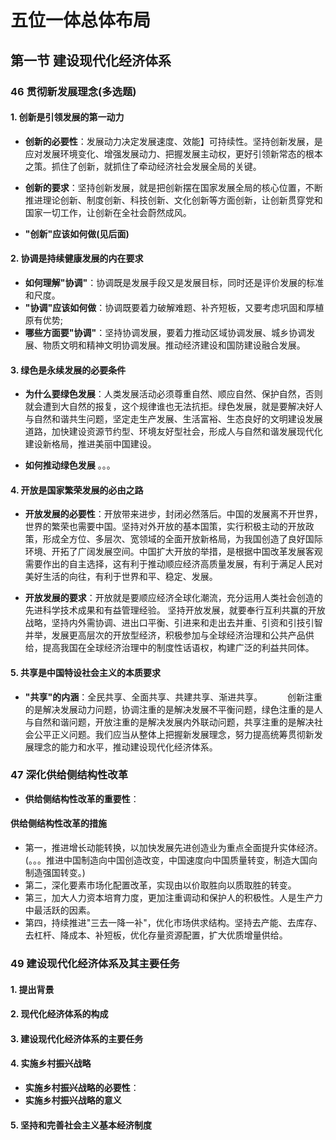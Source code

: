 # 五位一体总体布局

## 第一节 建设现代化经济体系
### 46 贯彻新发展理念(多选题)
#### 1. 创新是引领发展的第一动力
- **创新的必要性**：发展动力决定发展速度、效能】可持续性。坚持创新发展，是应对发展环境变化、增强发展动力、把握发展主动权，更好引领新常态的根本之策。抓住了创新，就抓住了牵动经济社会发展全局的关键。

- **创新的要求**：坚持创新发展，就是把创新摆在国家发展全局的核心位置，不断推进理论创新、制度创新、科技创新、文化创新等方面创新，让创新贯穿党和国家一切工作，让创新在全社会蔚然成风。

- **"创新"应该如何做(见后面)**

#### 2. 协调是持续健康发展的内在要求
- **如何理解"协调"**：协调既是发展手段又是发展目标，同时还是评价发展的标准和尺度。
- **"协调"应该如何做**：协调既要着力破解难题、补齐短板，又要考虑巩固和厚植原有优势;
- **哪些方面要"协调"**：坚持协调发展，要着力推动区域协调发展、城乡协调发展、物质文明和精神文明协调发展。推动经济建设和国防建设融合发展。

#### 3. 绿色是永续发展的必要条件
- **为什么要绿色发展**：人类发展活动必须尊重自然、顺应自然、保护自然，否则就会遭到大自然的报复，这个规律谁也无法抗拒。绿色发展，就是要解决好人与自然和谐共生问题，坚定走生产发展、生活富裕、生态良好的文明建设发展道路，加快建设资源节约型、环境友好型社会，形成人与自然和谐发展现代化建设新格局，推进美丽中国建设。

- **如何推动绿色发展**
 。。。
#### 4. 开放是国家繁荣发展的必由之路
- **开放发展的必要性**：开放带来进步，封闭必然落后。中国的发展离不开世界，世界的繁荣也需要中国。坚持对外开放的基本国策，实行积极主动的开放政策，形成全方位、多层次、宽领域的全面开放新格局，为我国创造了良好国际环境、开拓了广阔发展空间。中国扩大开放的举措，是根据中国改革发展客观需要作出的自主选择，这有利于推动顺应经济高质量发展，有利于满足人民对美好生活的向往，有利于世界和平、稳定、发展。

- **开放发展的要求**：开放就是要顺应经济全球化潮流，充分运用人类社会创造的先进科学技术成果和有益管理经验。
坚持开放发展，就要奉行互利共赢的开放战略，坚持内外需协调、进出口平衡、引进来和走出去并重、引资和引技引智并举，发展更高层次的开放型经济，积极参加与全球经济治理和公共产品供给，提高我国在全球经济治理中的制度性话语权，构建广泛的利益共同体。

#### 5. 共享是中国特设社会主义的本质要求
- **"共享"的内涵**：全民共享、全面共享、共建共享、渐进共享。
$\qquad$
创新注重的是解决发展动力问题，协调注重的是解决发展不平衡问题，绿色注重的是人与自然和谐问题，开放注重的是解决发展内外联动问题，共享注重的是解决社会公平正义问题。我们应当从整体上把握新发展理念，努力提高统筹贯彻新发展理念的能力和水平，推动建设现代化经济体系。

### 47 深化供给侧结构性改革
- **供给侧结构性改革的重要性**： 

#### 供给侧结构性改革的措施
- 第一，推进增长动能转换，以加快发展先进创造业为重点全面提升实体经济。(。。。推进中国制造向中国创造改变，中国速度向中国质量转变，制造大国向制造强国转变。)
- 第二，深化要素市场化配置改革，实现由以价取胜向以质取胜的转变。
- 第三，加大人力资本培育力度，更加注重调动和保护人的积极性。人是生产力中最活跃的因素。
- 第四，持续推进"三去一降一补"，优化市场供求结构。坚持去产能、去库存、去杠杆、降成本、补短板，优化存量资源配置，扩大优质增量供给。

### 49 建设现代化经济体系及其主要任务
#### 1. 提出背景



#### 2. 现代化经济体系的构成




#### 3. 建设现代化经济体系的主要任务









#### 4. 实施乡村振兴战略
- **实施乡村振兴战略的必要性**：
- **实施乡村振兴战略的意义**



#### 5. 坚持和完善社会主义基本经济制度




